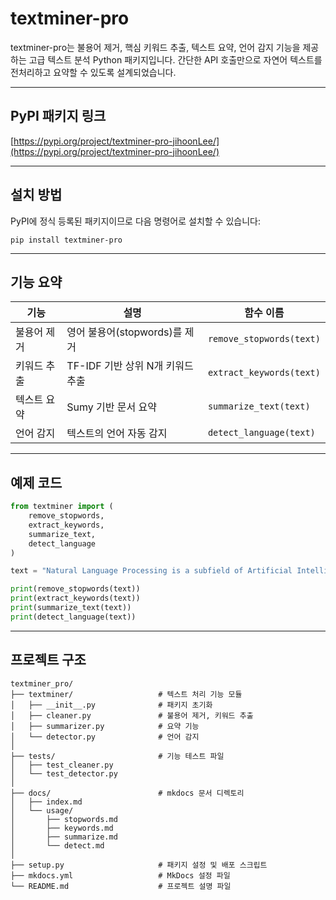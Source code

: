 # textminer-pro

textminer-pro는 불용어 제거, 핵심 키워드 추출, 텍스트 요약, 언어 감지 기능을 제공하는 고급 텍스트 분석 Python 패키지입니다.
간단한 API 호출만으로 자연어 텍스트를 전처리하고 요약할 수 있도록 설계되었습니다.

---

## PyPI 패키지 링크  
[https://pypi.org/project/textminer-pro-jihoonLee/](https://pypi.org/project/textminer-pro-jihoonLee/)

---

## 설치 방법

PyPI에 정식 등록된 패키지이므로 다음 명령어로 설치할 수 있습니다:

```
pip install textminer-pro
```

---

## 기능 요약

| 기능     | 설명                     | 함수 이름                    |
| ------ | ---------------------- | ------------------------ |
| 불용어 제거 | 영어 불용어(stopwords)를 제거  | `remove_stopwords(text)` |
| 키워드 추출 | TF-IDF 기반 상위 N개 키워드 추출 | `extract_keywords(text)` |
| 텍스트 요약 | Sumy 기반 문서 요약          | `summarize_text(text)`   |
| 언어 감지  | 텍스트의 언어 자동 감지          | `detect_language(text)`  |

---

## 예제 코드

```python
from textminer import (
    remove_stopwords,
    extract_keywords,
    summarize_text,
    detect_language
)

text = "Natural Language Processing is a subfield of Artificial Intelligence."

print(remove_stopwords(text))
print(extract_keywords(text))
print(summarize_text(text))
print(detect_language(text))
```

---

## 프로젝트 구조

```
textminer_pro/
├── textminer/                   # 텍스트 처리 기능 모듈
│   ├── __init__.py              # 패키지 초기화
│   ├── cleaner.py               # 불용어 제거, 키워드 추출
│   ├── summarizer.py            # 요약 기능
│   └── detector.py              # 언어 감지
│
├── tests/                       # 기능 테스트 파일
│   ├── test_cleaner.py
│   └── test_detector.py
│
├── docs/                        # mkdocs 문서 디렉토리
│   ├── index.md
│   └── usage/
│       ├── stopwords.md
│       ├── keywords.md
│       ├── summarize.md
│       └── detect.md
│
├── setup.py                     # 패키지 설정 및 배포 스크립트
├── mkdocs.yml                   # MkDocs 설정 파일
└── README.md                    # 프로젝트 설명 파일
```

